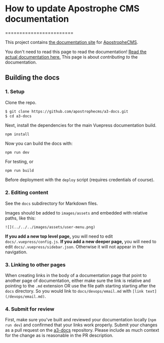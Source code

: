 # How to update Apostrophe CMS documentation
========================

This project contains [the documentation site](https://docs.apostrophecms.com)
for [ApostropheCMS](https://apostrophecms.com).

You don't need to read this page to read the documentation! [Read the
actual documentation here.](https://docs.apostrophecms.com) This page
is about *contributing to* the documentation.

## Building the docs

### 1. Setup

Clone the repo.

```bash
$ git clone https://github.com/apostrophecms/a3-docs.git
$ cd a3-docs
```

Next, install the dependencies for the main Vuepress documentation build.

```
npm install
```

Now you can build the docs with:

```
npm run dev
```

For testing, or

```
npm run build
```

Before deployment with the `deploy` script (requires credentials of course).

### 2. Editing content

See the `docs` subdirectory for Markdown files.

Images should be added to `images/assets` and embedded with relative paths, like this:

```
![](../../../images/assets/user-menu.png)
```

**If you add a new top level page,** you will need to edit `docs/.vuepress/config.js`. **If you add a new deeper page,** you will need to edit `docs/.vuepress/sidebar.json`.  Otherwise it will not appear in the navigation.

### 3. Linking to other pages

When creating links in the body of a documentation page that point to another
page of documentation, either make sure the link is relative and pointing to the
`.md` extension OR use the file path starting starting after the `docs`
directory. So you would link to `docs/devops/email.md` with
`[link text](/devops/email.md)`.

### 4. Submit for review

First, make sure you've built and reviewed your documentation locally (`npm run dev`) and
confirmed that your links work properly. Submit your changes as a pull request
on the [a3-docs](https://github.com/apostrophecms/a3-docs/)
repository. Please include as much context for the change as is reasonable in
the PR description.


